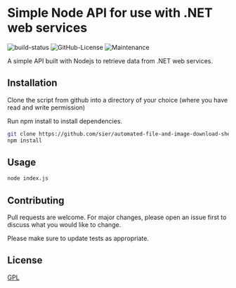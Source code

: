 # Simple Node API for use with .NET web services
![build-status](https://travis-ci.com/sier/Simple_API.svg?branch=master) ![GitHub-License](https://img.shields.io/github/license/sier/Simple_API) ![Maintenance](https://img.shields.io/maintenance/no/2017)

A simple API built with Nodejs to retrieve data from .NET web services.


## Installation

Clone the script from github into a directory of your choice (where you have read and write permission)

Run npm install to install dependencies.

```bash
git clone https://github.com/sier/automated-file-and-image-download-shell-script.git
npm install
```

## Usage

```bash
node index.js
```

## Contributing
Pull requests are welcome. For major changes, please open an issue first to discuss what you would like to change.

Please make sure to update tests as appropriate.

## License
[GPL](https://choosealicense.com/licenses/gpl-3.0/)
